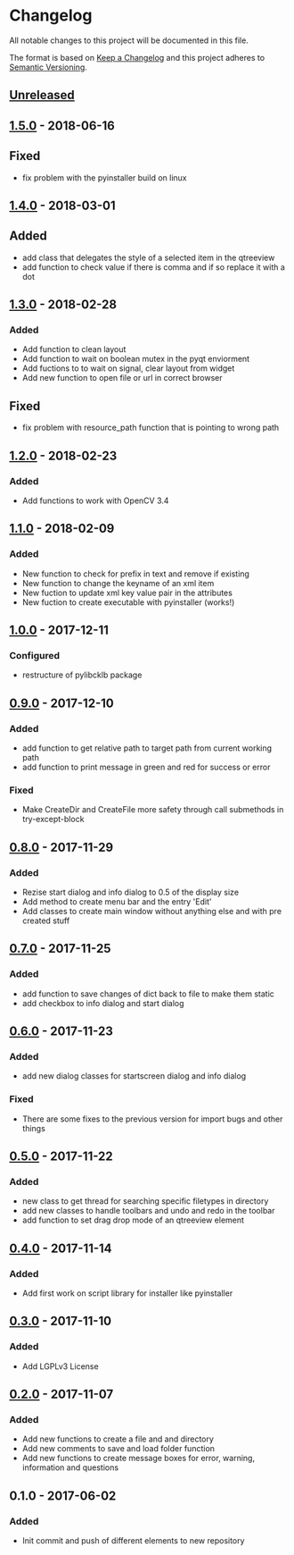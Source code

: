 # Changelog
All notable changes to this project will be documented in this file.

The format is based on [Keep a Changelog](http://keepachangelog.com/en/1.0.0/)
and this project adheres to [Semantic Versioning](http://semver.org/spec/v2.0.0.html).


## [Unreleased]
## [1.5.0] - 2018-06-16
## Fixed
- fix problem with the pyinstaller build on linux

## [1.4.0] - 2018-03-01
## Added 
- add class that delegates the style of a selected item in the qtreeview
- add function to check value if there is comma and if so replace it with a dot

## [1.3.0] - 2018-02-28
### Added 
- Add function to clean layout
- Add function to wait on boolean mutex in the pyqt enviorment
- Add fuctions to to wait on signal, clear layout from widget 
- Add new function to open file or url in correct browser

## Fixed 
- fix problem with resource_path function that is pointing to wrong path

## [1.2.0] - 2018-02-23
### Added 
- Add functions to work with OpenCV 3.4

## [1.1.0] - 2018-02-09
### Added 
- New function to check for prefix in text and remove if existing
- New function to change the keyname of an xml item
- New fuction to update xml key value pair in the attributes
- New fuction to create executable with pyinstaller (works!)

## [1.0.0] - 2017-12-11
### Configured 
- restructure of pylibcklb package 

## [0.9.0] - 2017-12-10
### Added 
- add function to get relative path to target path from current working path
- add function to print message in green and red for success or error
### Fixed
- Make CreateDir and CreateFile more safety through call submethods in try-except-block

## [0.8.0] - 2017-11-29
### Added
- Rezise start dialog and info dialog to 0.5 of the display size
- Add method to create menu bar and the entry 'Edit'
- Add classes to create main window without anything else and with pre created stuff

## [0.7.0] - 2017-11-25
### Added
- add function to save changes of dict back to file to make them static
- add checkbox to info dialog and start dialog

## [0.6.0] - 2017-11-23
### Added
- add new dialog classes for startscreen dialog and info dialog

### Fixed
- There are some fixes to the previous version for import bugs and other things

## [0.5.0] - 2017-11-22
### Added
- new class to get thread for searching specific filetypes in directory
- add new classes to handle toolbars and undo and redo in the toolbar 
- add function to set drag drop mode of an qtreeview element

## [0.4.0] - 2017-11-14
### Added
- Add first work on script library for installer like pyinstaller

## [0.3.0] - 2017-11-10
### Added
- Add LGPLv3 License 

## [0.2.0] - 2017-11-07
### Added
- Add new functions to create a file and and directory
- Add new comments to save and load folder function
- Add new functions to create message boxes for error, warning, information and questions

## 0.1.0 - 2017-06-02
### Added
- Init commit and push of different elements to new repository

[Unreleased]: https://gitlab.ecklebe.de/open-source/pylibcklb/compare/v1.5.0...master
[1.5.0]: https://gitlab.ecklebe.de/open-source/pylibcklb/compare/v1.4.0...v1.5.0
[1.4.0]: https://gitlab.ecklebe.de/open-source/pylibcklb/compare/v1.3.0...v1.4.0
[1.3.0]: https://gitlab.ecklebe.de/open-source/pylibcklb/compare/v1.2.0...v1.3.0
[1.2.0]: https://gitlab.ecklebe.de/open-source/pylibcklb/compare/v1.1.0...v1.2.0
[1.1.0]: https://gitlab.ecklebe.de/open-source/pylibcklb/compare/v1.0.0...v1.1.0
[1.0.0]: https://gitlab.ecklebe.de/open-source/pylibcklb/compare/v0.9.0...v1.0.0
[0.9.0]: https://gitlab.ecklebe.de/open-source/pylibcklb/compare/v0.8.0...v0.9.0
[0.8.0]: https://gitlab.ecklebe.de/open-source/pylibcklb/compare/v0.7.0...v0.8.0
[0.7.0]: https://gitlab.ecklebe.de/open-source/pylibcklb/compare/v0.6.0...v0.7.0
[0.6.0]: https://gitlab.ecklebe.de/open-source/pylibcklb/compare/v0.5.0...v0.6.0
[0.5.0]: https://gitlab.ecklebe.de/open-source/pylibcklb/compare/v0.4.0...v0.5.0
[0.4.0]: https://gitlab.ecklebe.de/open-source/pylibcklb/compare/v0.3.0...v0.4.0
[0.3.0]: https://gitlab.ecklebe.de/open-source/pylibcklb/compare/v0.2.0...v0.3.0
[0.2.0]: https://gitlab.ecklebe.de/open-source/pylibcklb/compare/v0.1.0...v0.2.0